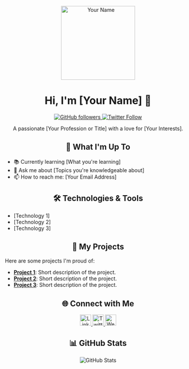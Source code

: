 <p align="center">
  <img src="your-profile-picture-url.jpg" width="200" height="200" alt="Your Name">
</p>

<h1 align="center">Hi, I'm [Your Name] 👋</h1>

<p align="center">
  <a href="https://github.com/[your-username]">
    <img alt="GitHub followers" src="https://img.shields.io/github/followers/[your-username]?style=social">
  </a>
  <a href="https://twitter.com/[your-twitter]">
    <img alt="Twitter Follow" src="https://img.shields.io/twitter/follow/[your-twitter]?style=social">
  </a>
</p>

<p align="center">A passionate [Your Profession or Title] with a love for [Your Interests].</p>

<h2 align="center">🌱 What I'm Up To</h2>

- 📚 Currently learning [What you're learning]
- 💬 Ask me about [Topics you're knowledgeable about]
- 📫 How to reach me: [Your Email Address]

<h2 align="center">🛠️ Technologies & Tools</h2>

- [Technology 1]
- [Technology 2]
- [Technology 3]

<h2 align="center">🚀 My Projects</h2>

Here are some projects I'm proud of:

- [**Project 1**](link-to-project-1): Short description of the project.
- [**Project 2**](link-to-project-2): Short description of the project.
- [**Project 3**](link-to-project-3): Short description of the project.

<h2 align="center">🌐 Connect with Me</h2>

<p align="center">
  <a href="https://www.linkedin.com/in/[your-linkedin]">
    <img src="linkedin-icon.png" width="30" height="30" alt="LinkedIn">
  </a>
  <a href="https://twitter.com/[your-twitter]">
    <img src="twitter-icon.png" width="30" height="30" alt="Twitter">
  </a>
  <a href="https://your-website.com/">
    <img src="website-icon.png" width="30" height="30" alt="Website">
  </a>
</p>

<h2 align="center">📊 GitHub Stats</h2>

<p align="center">
  <img src="https://github-readme-stats.vercel.app/api?username=[your-username]&show_icons=true&theme=dark" alt="GitHub Stats">
</p>

<!-- Feel free to add more sections or customize it further based on your preferences -->
